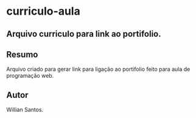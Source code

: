 # curriculo-aula
## Arquivo curriculo para link ao portifolio.
## Resumo
Arquivo criado para gerar link para ligação ao portifolio feito para aula de programação web.
## Autor
Willian Santos.
